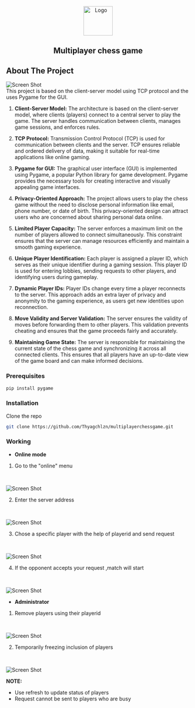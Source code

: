 <br/>
<p align="center">
  <a href="https://github.com/Thyagchlzn/multiplayerchessgame">
    <img src="https://raw.githubusercontent.com/Thyagchlzn/multiplayerchessgame/main/res/img/icons.png?raw=True" alt="Logo" width="80" height="80">
  </a>

  <h2 align="center">Multiplayer chess game  </h2>

  
</p>



## About The Project

![Screen Shot](https://raw.githubusercontent.com/Thyagchlzn/multiplayerchessgame/main/snapshots/main.png?raw=True)
</br>
This project is based on the client-server model using TCP protocol and the uses  Pygame for the GUI. 

1. **Client-Server Model:** The architecture is based on the client-server model, where clients (players) connect to a central server to play the game. The server handles communication between clients, manages game sessions, and enforces rules.

2. **TCP Protocol:** Transmission Control Protocol (TCP) is used for communication between clients and the server. TCP ensures reliable and ordered delivery of data, making it suitable for real-time applications like online gaming.

3. **Pygame for GUI:** The graphical user interface (GUI) is implemented using Pygame, a popular Python library for game development. Pygame provides the necessary tools for creating interactive and visually appealing game interfaces.

4. **Privacy-Oriented Approach:** The project allows users to play the chess game without the need to disclose personal information like email, phone number, or date of birth. This privacy-oriented design can attract users who are concerned about sharing personal data online.

5. **Limited Player Capacity:** The server enforces a maximum limit on the number of players allowed to connect simultaneously. This constraint ensures that the server can manage resources efficiently and maintain a smooth gaming experience.

6. **Unique Player Identification:** Each player is assigned a player ID, which serves as their unique identifier during a gaming session. This player ID is used for entering lobbies, sending requests to other players, and identifying users during gameplay.

7. **Dynamic Player IDs:** Player IDs change every time a player reconnects to the server. This approach adds an extra layer of privacy and anonymity to the gaming experience, as users get new identities upon reconnection.

8. **Move Validity and Server Validation:** The server ensures the validity of moves before forwarding them to other players. This validation prevents cheating and ensures that the game proceeds fairly and accurately.

9. **Maintaining Game State:** The server is responsible for maintaining the current state of the chess game and synchronizing it across all connected clients. This ensures that all players have an up-to-date view of the game board and can make informed decisions.

### Prerequisites



```sh
pip install pygame

```

### Installation


 Clone the repo

```sh
git clone https://github.com/Thyagchlzn/multiplayerchessgame.git
```

### Working

* **Online mode**

1. Go to the "online" menu
<br/>

![Screen Shot](https://raw.githubusercontent.com/Thyagchlzn/multiplayerchessgame/main/snapshots/mainmenu.png?raw=True)


2. Enter the server address
<br/>

![Screen Shot](https://raw.githubusercontent.com/Thyagchlzn/multiplayerchessgame/main/snapshots/connectingtoserver.png?raw=True)


3. Chose a specific player with the help of playerid and send request
<br/>

![Screen Shot](https://raw.githubusercontent.com/Thyagchlzn/multiplayerchessgame/main/snapshots/onlinelobby.png?raw=True)


4. If the opponent accepts your request ,match will start
<br/>

![Screen Shot](https://raw.githubusercontent.com/Thyagchlzn/multiplayerchessgame/main/snapshots/twoplayersplaying.png?raw=True)

*  **Administrator**

1. Remove players  using their playerid 
<br/>

![Screen Shot](https://raw.githubusercontent.com/Thyagchlzn/multiplayerchessgame/main/snapshots/server2.png?raw=True)
                                

2.  Temporarily freezing inclusion of players 
<br/>

![Screen Shot](https://raw.githubusercontent.com/Thyagchlzn/multiplayerchessgame/main/snapshots/server3.png?raw=True)
                                


**NOTE:**
  * Use refresh to update status of players
  * Request cannot be sent to players who are busy
